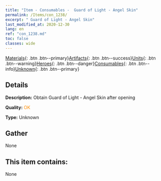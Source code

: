 ```yaml
---
title: "Item - Consumables -  Guard of Light - Angel Skin"
permalink: /Items/con_1238/
excerpt: " Guard of Light - Angel Skin"
last_modified_at: 2020-12-30
lang: en
ref: "con_1238.md"
toc: false
classes: wide
---
```

 [Materials](/Items/){: .btn .btn--primary}[Artifacts](/Items/Artifacts/){: .btn .btn--success}[Units](/Items/Units/){: .btn .btn--warning}[Heroes](/Items/Heroes/){: .btn .btn--danger}[Consumables](/Items/Consumables/){: .btn .btn--info}[Unknown](/Items/Unknown/){: .btn .btn--primary}

## Details
 **Description:** Obtain Guard of Light - Angel Skin after opening

 **Quality:** <span style="color: #FF8C00">OK</span>

 **Type:** Unknown

## Gather

  None

## This item contains:

  None

